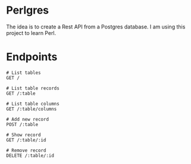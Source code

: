 # Perlgres

The idea is to create a Rest API from a Postgres database. I am using this project to learn Perl.

# Endpoints
```shell
# List tables
GET /

# List table records
GET /:table

# List table columns
GET /:table/columns

# Add new record
POST /:table

# Show record
GET /:table/:id

# Remove record
DELETE /:table/:id
```

